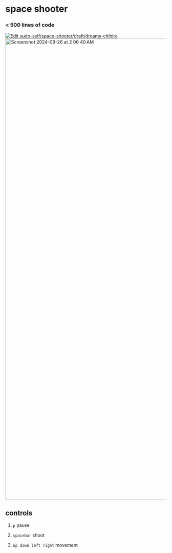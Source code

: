 # space shooter

### < 500 lines of code


[![Edit sudo-self/space-shooter/draft/dreamy-chihiro](https://codesandbox.io/static/img/play-codesandbox.svg)](https://codesandbox.io/p/github/sudo-self/space-shooter/main?import=true&embed=1&file=%2Fscript.js)
<img width="1440" alt="Screenshot 2024-09-26 at 2 06 40 AM" src="https://github.com/user-attachments/assets/8bc66c59-1831-4a5b-b90d-923963831001">

## controls

1. <code>p</code> pause

2. <code>spacebar</code> shoot

3. <code>up down left right</code>&nbsp;movement  
